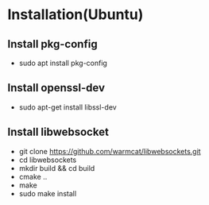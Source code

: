 # Installation(Ubuntu)
## Install pkg-config
+ sudo apt install pkg-config
## Install openssl-dev
+ sudo apt-get install libssl-dev
## Install libwebsocket
+ git clone https://github.com/warmcat/libwebsockets.git
+ cd libwebsockets
+ mkdir build && cd build
+ cmake ..
+ make
+ sudo make install